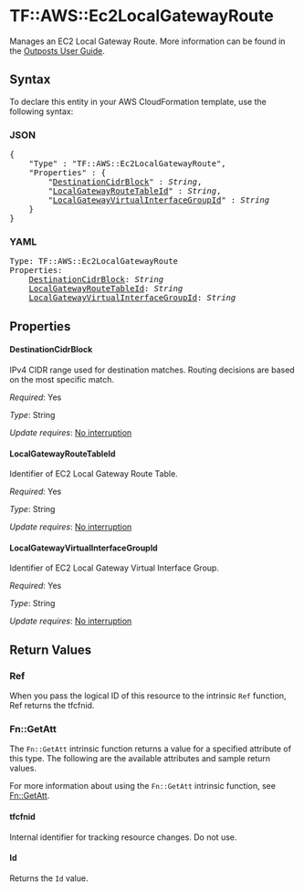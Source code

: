 # TF::AWS::Ec2LocalGatewayRoute

Manages an EC2 Local Gateway Route. More information can be found in the [Outposts User Guide](https://docs.aws.amazon.com/outposts/latest/userguide/outposts-networking-components.html#routing).

## Syntax

To declare this entity in your AWS CloudFormation template, use the following syntax:

### JSON

<pre>
{
    "Type" : "TF::AWS::Ec2LocalGatewayRoute",
    "Properties" : {
        "<a href="#destinationcidrblock" title="DestinationCidrBlock">DestinationCidrBlock</a>" : <i>String</i>,
        "<a href="#localgatewayroutetableid" title="LocalGatewayRouteTableId">LocalGatewayRouteTableId</a>" : <i>String</i>,
        "<a href="#localgatewayvirtualinterfacegroupid" title="LocalGatewayVirtualInterfaceGroupId">LocalGatewayVirtualInterfaceGroupId</a>" : <i>String</i>
    }
}
</pre>

### YAML

<pre>
Type: TF::AWS::Ec2LocalGatewayRoute
Properties:
    <a href="#destinationcidrblock" title="DestinationCidrBlock">DestinationCidrBlock</a>: <i>String</i>
    <a href="#localgatewayroutetableid" title="LocalGatewayRouteTableId">LocalGatewayRouteTableId</a>: <i>String</i>
    <a href="#localgatewayvirtualinterfacegroupid" title="LocalGatewayVirtualInterfaceGroupId">LocalGatewayVirtualInterfaceGroupId</a>: <i>String</i>
</pre>

## Properties

#### DestinationCidrBlock

IPv4 CIDR range used for destination matches. Routing decisions are based on the most specific match.

_Required_: Yes

_Type_: String

_Update requires_: [No interruption](https://docs.aws.amazon.com/AWSCloudFormation/latest/UserGuide/using-cfn-updating-stacks-update-behaviors.html#update-no-interrupt)

#### LocalGatewayRouteTableId

Identifier of EC2 Local Gateway Route Table.

_Required_: Yes

_Type_: String

_Update requires_: [No interruption](https://docs.aws.amazon.com/AWSCloudFormation/latest/UserGuide/using-cfn-updating-stacks-update-behaviors.html#update-no-interrupt)

#### LocalGatewayVirtualInterfaceGroupId

Identifier of EC2 Local Gateway Virtual Interface Group.

_Required_: Yes

_Type_: String

_Update requires_: [No interruption](https://docs.aws.amazon.com/AWSCloudFormation/latest/UserGuide/using-cfn-updating-stacks-update-behaviors.html#update-no-interrupt)

## Return Values

### Ref

When you pass the logical ID of this resource to the intrinsic `Ref` function, Ref returns the tfcfnid.

### Fn::GetAtt

The `Fn::GetAtt` intrinsic function returns a value for a specified attribute of this type. The following are the available attributes and sample return values.

For more information about using the `Fn::GetAtt` intrinsic function, see [Fn::GetAtt](https://docs.aws.amazon.com/AWSCloudFormation/latest/UserGuide/intrinsic-function-reference-getatt.html).

#### tfcfnid

Internal identifier for tracking resource changes. Do not use.

#### Id

Returns the <code>Id</code> value.


